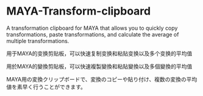 # MAYA-Transform-clipboard

A transformation clipboard for MAYA that allows you to quickly copy transformations, paste transformations, and calculate the average of multiple transformations.


用于MAYA的变换剪贴板，可以快速复制变换和粘贴变换以及多个变换的平均值


用於MAYA的變換剪貼板，可以快速複製變換和粘貼變換以及多個變換的平均值


MAYA用の変換クリップボードで、変換のコピーや貼り付け、複数の変換の平均値を素早く行うことができます。
